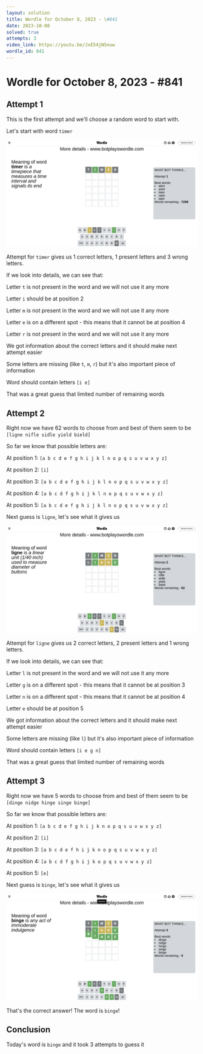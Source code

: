 ```yaml
---
layout: solution
title: Wordle for October 8, 2023 - \#841
date: 2023-10-08
solved: true
attempts: 3
video_link: https://youtu.be/JxE54jN5nuw
wordle_id: 841
---
```


# Wordle for October 8, 2023 - \#841

## Attempt 1

This is the first attempt and we'll choose a random word to start with.

Let's start with word `timer`

![Attempt 1](2023-10-08/attempt-1.png)

Attempt for `timer` gives us 1 correct letters, 1 present letters and 3 wrong letters.

If we look into details, we can see that:

Letter `t` is not present in the word and we will not use it any more

Letter `i` should be at position 2

Letter `m` is not present in the word and we will not use it any more

Letter `e` is on a different spot - this means that it cannot be at position 4

Letter `r` is not present in the word and we will not use it any more

We got information about the correct letters and it should make next attempt easier

Some letters are missing (like `t`, `m`, `r`) but it's also important piece of information

Word should contain letters `[i e]`

That was a great guess that limited number of remaining words



## Attempt 2

Right now we have 62 words to choose from and best of them seem to be `[ligne nifle sidle yield bield]`

So far we know that possible letters are:

At position 1: `[a b c d e f g h i j k l n o p q s u v w x y z]`

At position 2: `[i]`

At position 3: `[a b c d e f g h i j k l n o p q s u v w x y z]`

At position 4: `[a b c d f g h i j k l n o p q s u v w x y z]`

At position 5: `[a b c d e f g h i j k l n o p q s u v w x y z]`

Next guess is `ligne`, let's see what it gives us

![Attempt 2](2023-10-08/attempt-2.png)

Attempt for `ligne` gives us 2 correct letters, 2 present letters and 1 wrong letters.

If we look into details, we can see that:

Letter `l` is not present in the word and we will not use it any more

Letter `g` is on a different spot - this means that it cannot be at position 3

Letter `n` is on a different spot - this means that it cannot be at position 4

Letter `e` should be at position 5

We got information about the correct letters and it should make next attempt easier

Some letters are missing (like `l`) but it's also important piece of information

Word should contain letters `[i e g n]`

That was a great guess that limited number of remaining words



## Attempt 3

Right now we have 5 words to choose from and best of them seem to be `[dinge nidge hinge singe binge]`

So far we know that possible letters are:

At position 1: `[a b c d e f g h i j k n o p q s u v w x y z]`

At position 2: `[i]`

At position 3: `[a b c d e f h i j k n o p q s u v w x y z]`

At position 4: `[a b c d f g h i j k o p q s u v w x y z]`

At position 5: `[e]`

Next guess is `binge`, let's see what it gives us

![Attempt 3](2023-10-08/attempt-3.png)

That's the correct answer! The word is `binge`!

## Conclusion

Today's word is `binge` and it took 3 attempts to guess it


